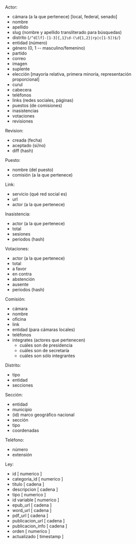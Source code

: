 Actor:
  * cámara (a la que pertenece) [local, federal, senado]
  * nombre
  * apellido
  * slug (nombre y apellido transliterado para búsquedas)
  * distrito (`/^d[lf]-[1-3]{,1}\d-(\d{1,2}|rp|c[1-5])$/`)
  * entidad (número)
  * género (0, 1 -- masculino/femenino)
  * partido
  * correo
  * imagen
  * suplente
  * elección [mayoría relativa, primera minoría, representación proporcional]
  * curul
  * cabecera
  * teléfonos
  * links (redes sociales, páginas)
  * puestos (de comisiones)
  * inasistencias
  * votaciones
  * revisiones

Revision:
  * creada (fecha)
  * aceptado (sí/no)
  * diff (hash)

Puesto:
  * nombre (del puesto)
  * comisión (a la que pertenece)

Link:
  * servicio (qué red social es)
  * url
  * actor (a la que pertenece)

Inasistencia:
  * actor (a la que pertenece)
  * total
  * sesiones
  * periodos (hash)


Votaciones:
  * actor (a la que pertenece)
  * total
  * a favor
  * en contra
  * abstención
  * ausente
  * periodos (hash)

Comisión:
  * cámara
  * nombre
  * oficina
  * link
  * entidad (para cámaras locales)
  * teléfonos
  * integrates (actores que pertenecen)
    * cuáles son de presidencia
    * cuáles son de secretaría
    * cuáles son sólo integrantes

Distrito:
  * tipo
  * entidad
  * secciones

Sección:
  * entidad
  * municipio
  * (id) marco geográfico nacional
  * sección
  * tipo
  * coordenadas

Teléfono:
  * número
  * extensión

Ley:

  * id [ numerico ]
  * categoria_id [ numerico ]
  * titulo [ cadena ]
  * descripcion [ cadena ]
  * tipo [ numerico ]
  * id variable [ numerico ]
  * epub_url [ cadena ]
  * word_url [ cadena ]
  * pdf_url [ cadena ]
  * publicacion_url [ cadena ]
  * publicacion_info [ cadena ]
  * orden [ numerico ]
  * actualizado [ timestamp ]